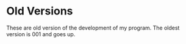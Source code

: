 # Old Versions
These are old version of the development of my program.
The oldest version is 001 and goes up.